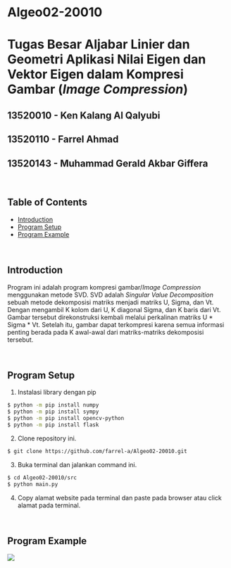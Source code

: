 # Algeo02-20010

# Tugas Besar Aljabar Linier dan Geometri Aplikasi Nilai Eigen dan Vektor Eigen dalam Kompresi Gambar (*Image Compression*)

## 13520010 - Ken Kalang Al Qalyubi
## 13520110 - Farrel Ahmad
## 13520143 - Muhammad Gerald Akbar Giffera 

<br>

## Table of Contents
- [Introduction](#intro)
- [Program Setup](#setup)
- [Program Example](#pe)

<br>

## Introduction <a name = "intro"></a>
Program ini adalah program kompresi gambar/*Image Compression* menggunakan metode SVD. SVD adalah *Singular Value Decomposition* sebuah metode dekomposisi matriks menjadi matriks U, Sigma, dan Vt. Dengan mengambil K kolom dari U, K diagonal Sigma, dan K baris dari Vt. Gambar tersebut direkonstruksi kembali melalui perkalinan matriks U * Sigma * Vt. Setelah itu, gambar dapat terkompresi karena semua informasi penting berada pada K awal-awal dari matriks-matriks dekomposisi tersebut.

<br>

## Program Setup <a name = "setup"></a>
1. Instalasi library dengan pip
```sh
$ python -m pip install numpy
$ python -m pip install sympy
$ python -m pip install opencv-python
$ python -m pip install flask
```
2. Clone repository ini.
```sh
$ git clone https://github.com/farrel-a/Algeo02-20010.git
```

3. Buka terminal dan jalankan command ini.
```sh
$ cd Algeo02-20010/src
$ python main.py
```

4. Copy alamat website pada terminal dan paste pada browser atau click alamat pada terminal.

<br>

## Program Example <a name = "pe"></a>

![](https://i.ibb.co/kK34nsK/contoh.png)